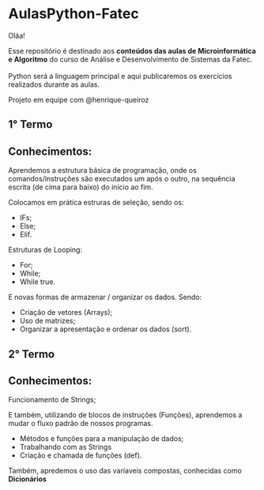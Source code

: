 # AulasPython-Fatec
Oláa!

Esse repositório é destinado aos <strong>conteúdos das aulas de Microinformática e Algoritmo</strong> do curso de Análise e Desenvolvimento de Sistemas da Fatec.
<br><br>Python será a linguagem principal e aqui publicaremos os exercícios realizados durante as aulas.

Projeto em equipe com @henrique-queiroz

## 1° Termo
<h2> Conhecimentos:</h2>
<p>Aprendemos a estrutura básica de programação, onde os comandos/instruções são executados um após o outro, na sequência escrita (de cima para baixo) do início ao fim.</p>
<p>Colocamos em prática estruras de seleção, sendo os:</p>

<ul>
    <li>IFs;</li>
    <li>Else;</li>
    <li>Elif.</li>
</ul>

<p>Estruturas de Looping:</p>

<ul>
    <li>For;</li>
    <li>While;</li>
    <li>While true.</li>
</ul>

<p>E novas formas de armazenar / organizar os dados. Sendo: </p>

<ul>
    <li>Criação de vetores (Arrays);</li>
    <li>Uso de matrizes;</li>
    <li>Organizar a apresentação e ordenar os dados (sort).</li>
</ul>

## 2° Termo
<h2> Conhecimentos:</h2>
<p> Funcionamento de Strings;</p>
<p> E também, utilizando de blocos de instruções (Funções), aprendemos a mudar o fluxo padrão de nossos programas.</p>

<ul>
    <li>Métodos e funções para a manipulação de dados;</li>
    <li>Trabalhando com as Strings</li>
    <li>Criação e chamada de funções (def).</li>
</ul>

<p> Também, apredemos o uso das varíaveis compostas, conhecidas como <strong>Dicionários</strong> </p>